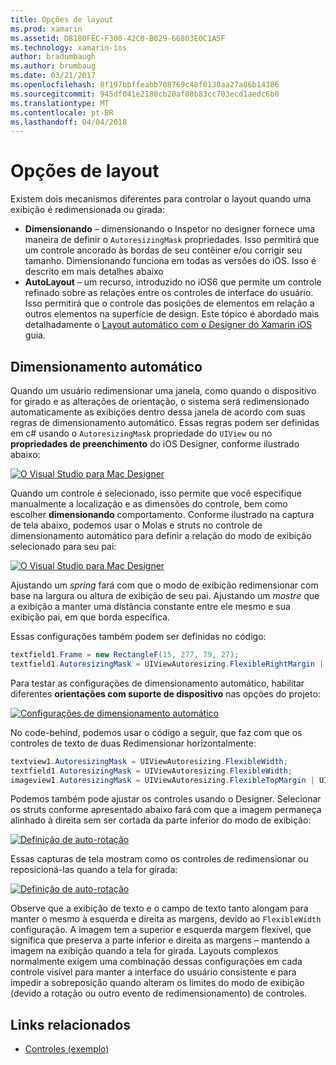 ```yaml
---
title: Opções de layout
ms.prod: xamarin
ms.assetid: D8180FEC-F300-42C0-B029-66803E0C1A5F
ms.technology: xamarin-ios
author: bradumbaugh
ms.author: brumbaug
ms.date: 03/21/2017
ms.openlocfilehash: 8f197bbffeabb708769c48f0130aa27a86b14386
ms.sourcegitcommit: 945df041e2180cb20af08b83cc703ecd1aedc6b0
ms.translationtype: MT
ms.contentlocale: pt-BR
ms.lasthandoff: 04/04/2018
---
```

# <a name="layout-options"></a>Opções de layout

Existem dois mecanismos diferentes para controlar o layout quando uma exibição é redimensionada ou girada:

-  **Dimensionando** – dimensionando o Inspetor no designer fornece uma maneira de definir o `AutoresizingMask` propriedades. Isso permitirá que um controle ancorado às bordas de seu contêiner e/ou corrigir seu tamanho. Dimensionando funciona em todas as versões do iOS. Isso é descrito em mais detalhes abaixo
-  **AutoLayout** – um recurso, introduzido no iOS6 que permite um controle refinado sobre as relações entre os controles de interface do usuário. Isso permitirá que o controle das posições de elementos em relação a outros elementos na superfície de design. Este tópico é abordado mais detalhadamente o [Layout automático com o Designer do Xamarin iOS](~/ios/user-interface/designer/designer-auto-layout.md) guia.


## <a name="autosizing"></a>Dimensionamento automático

Quando um usuário redimensionar uma janela, como quando o dispositivo for girado e as alterações de orientação, o sistema será redimensionado automaticamente as exibições dentro dessa janela de acordo com suas regras de dimensionamento automático. Essas regras podem ser definidas em c# usando o `AutoresizingMask` propriedade do `UIView` ou no **propriedades de preenchimento** do iOS Designer, conforme ilustrado abaixo:

 [![](layout-options-images/image41.png "O Visual Studio para Mac Designer")](layout-options-images/image41.png#lightbox)

Quando um controle é selecionado, isso permite que você especifique manualmente a localização e as dimensões do controle, bem como escolher **dimensionando** comportamento. Conforme ilustrado na captura de tela abaixo, podemos usar o Molas e struts no controle de dimensionamento automático para definir a relação do modo de exibição selecionado para seu pai:

 [![](layout-options-images/image42.png "O Visual Studio para Mac Designer")](layout-options-images/image42.png#lightbox)

Ajustando um *spring* fará com que o modo de exibição redimensionar com base na largura ou altura de exibição de seu pai. Ajustando um *mostre* que a exibição a manter uma distância constante entre ele mesmo e sua exibição pai, em que borda específica.

Essas configurações também podem ser definidas no código:

```csharp
textfield1.Frame = new RectangleF(15, 277, 79, 27);
textfield1.AutoresizingMask = UIViewAutoresizing.FlexibleRightMargin | UIViewAutoresizing.FlexibleBottomMargin;
```


Para testar as configurações de dimensionamento automático, habilitar diferentes **orientações com suporte de dispositivo** nas opções do projeto:

 [![](layout-options-images/image43a.png "Configurações de dimensionamento automático")](layout-options-images/image43a.png#lightbox)

No code-behind, podemos usar o código a seguir, que faz com que os controles de texto de duas Redimensionar horizontalmente:

```csharp
textview1.AutoresizingMask = UIViewAutoresizing.FlexibleWidth;
textfield1.AutoresizingMask = UIViewAutoresizing.FlexibleWidth;
imageview1.AutoresizingMask = UIViewAutoresizing.FlexibleTopMargin | UIViewAutoresizing.FlexibleLeftMargin;
```


Podemos também pode ajustar os controles usando o Designer. Selecionar os struts conforme apresentado abaixo fará com que a imagem permaneça alinhado à direita sem ser cortada da parte inferior do modo de exibição:

 [![](layout-options-images/autoresize.png "Definição de auto-rotação")](layout-options-images/autoresize.png#lightbox)

Essas capturas de tela mostram como os controles de redimensionar ou reposicioná-las quando a tela for girada:

 [![](layout-options-images/image44a.png "Definição de auto-rotação")](layout-options-images/image44a.png#lightbox)

Observe que a exibição de texto e o campo de texto tanto alongam para manter o mesmo à esquerda e direita as margens, devido ao `FlexibleWidth` configuração. A imagem tem a superior e esquerda margem flexível, que significa que preserva a parte inferior e direita as margens – mantendo a imagem na exibição quando a tela for girada. Layouts complexos normalmente exigem uma combinação dessas configurações em cada controle visível para manter a interface do usuário consistente e para impedir a sobreposição quando alteram os limites do modo de exibição (devido a rotação ou outro evento de redimensionamento) de controles.





## <a name="related-links"></a>Links relacionados

- [Controles (exemplo)](https://developer.xamarin.com/samples/Controls/)
